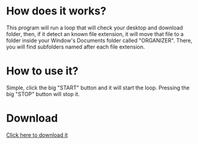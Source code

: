 # How does it works?

This program will run a loop that will check your desktop and download folder, then, if it detect an known file extension, it will move that file to a folder inside your Window's Documents folder called "ORGANIZER". There, you will find subfolders named after each file extension.

# How to use it?
Simple, click the big "START" button and it will start the loop. Pressing the big "STOP" button will stop it.

# Download

[Click here to download it](https://github.com/ils94/FileOrganizer/releases/download/release/FO.zip)
